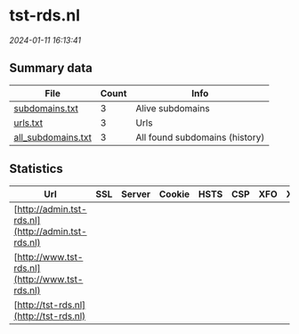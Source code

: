 # tst-rds.nl
*2024-01-11 16:13:41*
## Summary data
| File       | Count | Info |
|------------|-------|------|
|[subdomains.txt](/data/tst-rds.nl/subdomains.txt)|3|Alive subdomains|
|[urls.txt](/data/tst-rds.nl/urls.txt)|3|Urls|
|[all_subdomains.txt](/data/tst-rds.nl/all_subdomains.txt)|3|All found subdomains (history)|
## Statistics
| Url | SSL | Server | Cookie | HSTS | CSP | XFO | XXP | RP | Tech |Title |
|------------|-------|------|------|------|------|------|------|------|------|------|
|[http://admin.tst-rds.nl](http://admin.tst-rds.nl)| || | | | | |:white_check_mark: |||
|[http://www.tst-rds.nl](http://www.tst-rds.nl)| || | | | | |:white_check_mark: |||
|[http://tst-rds.nl](http://tst-rds.nl)| || | | | | |:white_check_mark: |||